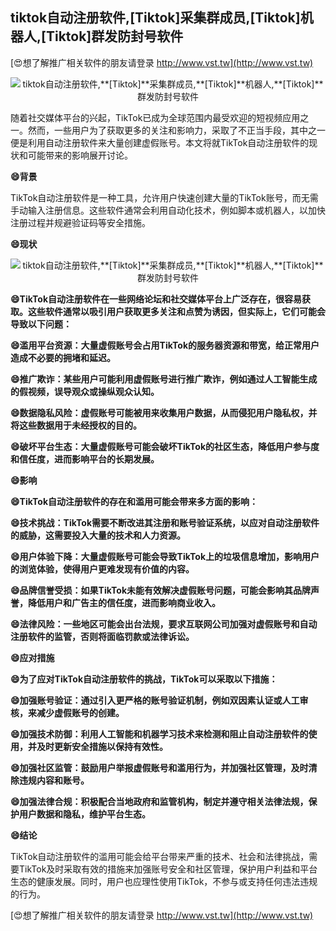 ## **tiktok自动注册软件,**[Tiktok]**采集群成员,**[Tiktok]**机器人,**[Tiktok]**群发防封号软件**

[😍想了解推广相关软件的朋友请登录 http://www.vst.tw](http://www.vst.tw)

 <center><img src="https://vst.tw/MP4/tuiguang/png/2.png" alt="tiktok自动注册软件,**[Tiktok]**采集群成员,**[Tiktok]**机器人,**[Tiktok]**群发防封号软件"></center>

随着社交媒体平台的兴起，TikTok已成为全球范围内最受欢迎的短视频应用之一。然而，一些用户为了获取更多的关注和影响力，采取了不正当手段，其中之一便是利用自动注册软件来大量创建虚假账号。本文将就TikTok自动注册软件的现状和可能带来的影响展开讨论。

**😄背景**

TikTok自动注册软件是一种工具，允许用户快速创建大量的TikTok账号，而无需手动输入注册信息。这些软件通常会利用自动化技术，例如脚本或机器人，以加快注册过程并规避验证码等安全措施。

**😄现状**

 <center><img src="https://vst.tw/MP4/tuiguang/png/5.png" alt="tiktok自动注册软件,**[Tiktok]**采集群成员,**[Tiktok]**机器人,**[Tiktok]**群发防封号软件"></center>

**😄TikTok自动注册软件在一些网络论坛和社交媒体平台上广泛存在，很容易获取。这些软件通常以吸引用户获取更多关注和点赞为诱因，但实际上，它们可能会导致以下问题：**

**😄滥用平台资源：大量虚假账号会占用TikTok的服务器资源和带宽，给正常用户造成不必要的拥堵和延迟。**

**😄推广欺诈：某些用户可能利用虚假账号进行推广欺诈，例如通过人工智能生成的假视频，误导观众或操纵观众认知。**

**😄数据隐私风险：虚假账号可能被用来收集用户数据，从而侵犯用户隐私权，并将这些数据用于未经授权的目的。**

**😄破坏平台生态：大量虚假账号可能会破坏TikTok的社区生态，降低用户参与度和信任度，进而影响平台的长期发展。**

**😄影响**

**😄TikTok自动注册软件的存在和滥用可能会带来多方面的影响：**

**😄技术挑战：TikTok需要不断改进其注册和账号验证系统，以应对自动注册软件的威胁，这需要投入大量的技术和人力资源。**

**😄用户体验下降：大量虚假账号可能会导致TikTok上的垃圾信息增加，影响用户的浏览体验，使得用户更难发现有价值的内容。**

**😄品牌信誉受损：如果TikTok未能有效解决虚假账号问题，可能会影响其品牌声誉，降低用户和广告主的信任度，进而影响商业收入。**

**😄法律风险：一些地区可能会出台法规，要求互联网公司加强对虚假账号和自动注册软件的监管，否则将面临罚款或法律诉讼。**

**😄应对措施**

**😄为了应对TikTok自动注册软件的挑战，TikTok可以采取以下措施：**

**😄加强账号验证：通过引入更严格的账号验证机制，例如双因素认证或人工审核，来减少虚假账号的创建。**

**😄加强技术防御：利用人工智能和机器学习技术来检测和阻止自动注册软件的使用，并及时更新安全措施以保持有效性。**

**😄加强社区监管：鼓励用户举报虚假账号和滥用行为，并加强社区管理，及时清除违规内容和账号。**

**😄加强法律合规：积极配合当地政府和监管机构，制定并遵守相关法律法规，保护用户数据和隐私，维护平台生态。**

**😄结论**

TikTok自动注册软件的滥用可能会给平台带来严重的技术、社会和法律挑战，需要TikTok及时采取有效的措施来加强账号安全和社区管理，保护用户利益和平台生态的健康发展。同时，用户也应理性使用TikTok，不参与或支持任何违法违规的行为。

[😍想了解推广相关软件的朋友请登录 http://www.vst.tw](http://www.vst.tw)



